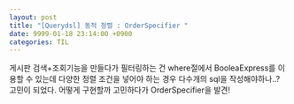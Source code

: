 ```yaml
---
layout: post
title: "[Querydsl] 동적 정렬 : OrderSpecifier "
date: 9999-01-18 23:14:00 +0900
categories: TIL
---
```


게시판 검색+조회기능을 만들다가
필터링하는 건 where절에서 BooleaExpress를 이용할 수 있는데 다양한 정렬 조건을 넣어야 하는 경우 다수개의 sql을 작성해야하나..? 고민이 되었다. 어떻게 구현할까 고민하다가 OrderSpecifier을 발견!
